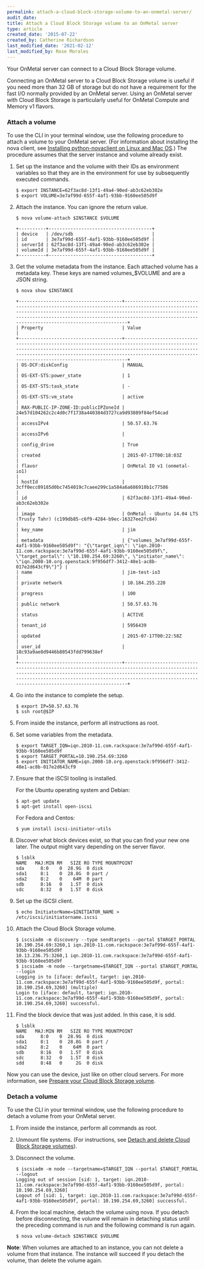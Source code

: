```yaml
---
permalink: attach-a-cloud-block-storage-volume-to-an-onmetal-server/
audit_date:
title: Attach a Cloud Block Storage volume to an OnMetal server
type: article
created_date: '2015-07-22'
created_by: Catherine Richardson
last_modified_date: '2021-02-12'
last_modified_by: Rose Morales
---
```


Your OnMetal server can connect to a Cloud Block Storage volume.

Connecting an OnMetal server to a Cloud Block Storage volume is useful
if you need more than 32 GB of storage but do not have a requirement for
the fast I/O normally provided by an OnMetal server. Using an OnMetal
server with Cloud Block Storage is particularly useful for OnMetal
Compute and Memory v1 flavors.

### Attach a volume

To use the CLI in your terminal window, use the following procedure to
attach a volume to your OnMetal server. (For information about
installing the nova client, see [Installing python-novaclient on Linux and Mac OS](/support/how-to/installing-python-novaclient-on-linux-and-mac-os).)
The procedure assumes that the server instance and volume already exist.

1. Set up the instance and the volume with their IDs as environment variables so that they are in the environment for use by subsequently executed commands.

       $ export INSTANCE=62f3ac8d-13f1-49a4-90ed-ab3c62eb302e
       $ export VOLUME=3e7af99d-655f-4af1-93bb-9160ee505d9f

2. Attach the instance. You can ignore the return value.

       $ nova volume-attach $INSTANCE $VOLUME

       +----------+--------------------------------------+
       | device   | /dev/sdb                             |
       | id       | 3e7af99d-655f-4af1-93bb-9160ee505d9f |
       | serverId | 62f3ac8d-13f1-49a4-90ed-ab3c62eb302e |
       | volumeId | 3e7af99d-655f-4af1-93bb-9160ee505d9f |
       +----------+--------------------------------------+

3. Get the volume metadata from the instance. Each attached volume has a
metadata key. These keys are named volumes\_\$VOLUME and are a JSON
string.

       $ nova show $INSTANCE

       +--------------------------------------+-----------------------------------------------------------------------------------------------------------------------------------------------------------------------------------------------------------------------------------------------------------------------------+
       | Property                             | Value                                                                                                                                                                                                                                                                       |
       +--------------------------------------+-----------------------------------------------------------------------------------------------------------------------------------------------------------------------------------------------------------------------------------------------------------------------------+
       | OS-DCF:diskConfig                    | MANUAL                                                                                                                                                                                                                                                                      |
       | OS-EXT-STS:power_state               | 1                                                                                                                                                                                                                                                                           |
       | OS-EXT-STS:task_state                | -                                                                                                                                                                                                                                                                           |
       | OS-EXT-STS:vm_state                  | active                                                                                                                                                                                                                                                                      |
       | RAX-PUBLIC-IP-ZONE-ID:publicIPZoneId | 24e57d104262c2c4d0c7f1738a440384d3727ca9d93809f84ef54cad                                                                                                                                                                                                                    |
       | accessIPv4                           | 50.57.63.76                                                                                                                                                                                                                                                                 |
       | accessIPv6                           |                                                                                                                                                                                                                                                                             |
       | config_drive                         | True                                                                                                                                                                                                                                                                        |
       | created                              | 2015-07-17T00:18:03Z                                                                                                                                                                                                                                                        |
       | flavor                               | OnMetal IO v1 (onmetal-io1)                                                                                                                                                                                                                                                 |
       | hostId                               | 3cff0ecc09185d0bc7454019c7caee299c1a584a6a686910b1c77586                                                                                                                                                                                                                    |
       | id                                   | 62f3ac8d-13f1-49a4-90ed-ab3c62eb302e                                                                                                                                                                                                                                        |
       | image                                | OnMetal - Ubuntu 14.04 LTS (Trusty Tahr) (c199db85-c6f9-4284-b9ec-16327ee2fc84)                                                                                                                                                                                             |
       | key_name                             | jim                                                                                                                                                                                                                                                                         |
       | metadata                             | {"volumes_3e7af99d-655f-4af1-93bb-9160ee505d9f": "{\"target_iqn\": \"iqn.2010-11.com.rackspace:3e7af99d-655f-4af1-93bb-9160ee505d9f\", \"target_portal\": \"10.190.254.69:3260\", \"initiator_name\": \"iqn.2008-10.org.openstack:9f956df7-3412-48e1-ac8b-017e2d643cf9\"}"} |
       | name                                 | jim-test-io3                                                                                                                                                                                                                                                                |
       | private network                      | 10.184.255.220                                                                                                                                                                                                                                                              |
       | progress                             | 100                                                                                                                                                                                                                                                                         |
       | public network                       | 50.57.63.76                                                                                                                                                                                                                                                                 |
       | status                               | ACTIVE                                                                                                                                                                                                                                                                      |
       | tenant_id                            | 5956439                                                                                                                                                                                                                                                                     |
       | updated                              | 2015-07-17T00:22:58Z                                                                                                                                                                                                                                                        |
       | user_id                              | 18c93a9ae8d9446b80543fdd799638ef                                                                                                                                                                                                                                            |
       +--------------------------------------+-----------------------------------------------------------------------------------------------------------------------------------------------------------------------------------------------------------------------------------------------------------------------------+

4. Go into the instance to complete the setup.

       $ export IP=50.57.63.76
       $ ssh root@$IP

5. From inside the instance, perform all instructions as root.

6. Set some variables from the metadata.

       $ export TARGET_IQN=iqn.2010-11.com.rackspace:3e7af99d-655f-4af1-93bb-9160ee505d9f
       $ export TARGET_PORTAL=10.190.254.69:3260
       $ export INITIATOR_NAME=iqn.2008-10.org.openstack:9f956df7-3412-48e1-ac8b-017e2d643cf9

7. Ensure that the iSCSI tooling is installed.

   For the Ubuntu operating system and Debian:

       $ apt-get update
       $ apt-get install open-iscsi

   For Fedora and Centos:

       $ yum install iscsi-initiator-utils

8. Discover what block devices exist, so that you can find your new one later. The output might vary depending on the server flavor.

       $ lsblk
       NAME   MAJ:MIN RM   SIZE RO TYPE MOUNTPOINT
       sda      8:0    0  28.9G  0 disk
       sda1     8:1    0  28.8G  0 part /
       sda2     8:2    0    64M  0 part
       sdb      8:16   0   1.5T  0 disk
       sdc      8:32   0   1.5T  0 disk

9. Set up the iSCSI client.

       $ echo InitiatorName=$INITIATOR_NAME > /etc/iscsi/initiatorname.iscsi

10. Attach the Cloud Block Storage volume.

        $ iscsiadm -m discovery --type sendtargets --portal $TARGET_PORTAL
        10.190.254.69:3260,1 iqn.2010-11.com.rackspace:3e7af99d-655f-4af1-93bb-9160ee505d9f
        10.13.236.75:3260,1 iqn.2010-11.com.rackspace:3e7af99d-655f-4af1-93bb-9160ee505d9f
        $ iscsiadm -m node --targetname=$TARGET_IQN --portal $TARGET_PORTAL --login
        Logging in to [iface: default, target: iqn.2010-11.com.rackspace:3e7af99d-655f-4af1-93bb-9160ee505d9f, portal: 10.190.254.69,3260] (multiple)
        Login to [iface: default, target: iqn.2010-11.com.rackspace:3e7af99d-655f-4af1-93bb-9160ee505d9f, portal: 10.190.254.69,3260] successful.

11. Find the block device that was just added.  In this case, it is sdd.

        $ lsblk
        NAME   MAJ:MIN RM   SIZE RO TYPE MOUNTPOINT
        sda      8:0    0  28.9G  0 disk
        sda1     8:1    0  28.8G  0 part /
        sda2     8:2    0    64M  0 part
        sdb      8:16   0   1.5T  0 disk
        sdc      8:32   0   1.5T  0 disk
        sdd      8:48   0     2G  0 disk

Now you can use the device, just like on other cloud servers. For more
information, see [Prepare your Cloud Block Storage volume](/support/how-to/prepare-your-cloud-block-storage-volume).

### Detach a volume

To use the CLI in your terminal window, use the following procedure to
detach a volume from your OnMetal server.

1. From inside the instance, perform all commands as root.

2. Unmount file systems. (For instructions, see [Detach and delete Cloud Block Storage volumes](/support/how-to/detach-and-delete-cloud-block-storage-volumes)).

3. Disconnect the volume.

       $ iscsiadm -m node --targetname=$TARGET_IQN --portal $TARGET_PORTAL --logout
       Logging out of session [sid: 1, target: iqn.2010-11.com.rackspace:3e7af99d-655f-4af1-93bb-9160ee505d9f, portal: 10.190.254.69,3260]
       Logout of [sid: 1, target: iqn.2010-11.com.rackspace:3e7af99d-655f-4af1-93bb-9160ee505d9f, portal: 10.190.254.69,3260] successful.

4. From the local machine, detach the volume using nova. If you detach before disconnecting, the volume will remain in detaching status until the preceding command is run and the following command is run again.

       $ nova volume-detach $INSTANCE $VOLUME

**Note**: When volumes are attached to an instance, you can not delete a volume from that instance. The instance will succeed if you detach the volume, than delete the volume again.
